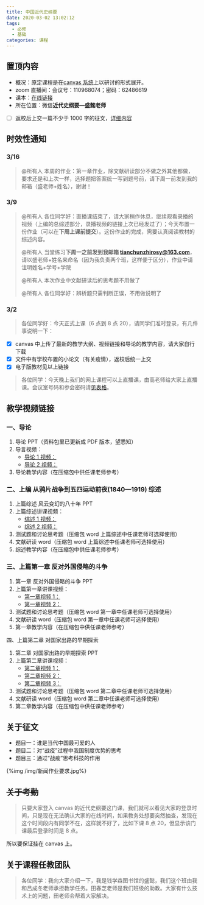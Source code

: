 ```yaml
---
title: 中国近代史纲要
date: 2020-03-02 13:02:12
tags:
  - 必修
  - 基础
categories: 课程
---
```


## 置顶内容

- 概况：原定课程是在[canvas 系统](https://oc.sjtu.edu.cn/courses/19250)上以研讨的形式展开。
- zoom 直播间：会议号：110968074；密码：62486619
- 课本：[在线链接](https://article.xuexi.cn/articles/pdf/index.html?art_id=17316725698508713684)
- 所在位置：微信**近代史纲要—盛懿老师**
- [ ] 返校后上交一篇不少于 1000 字的征文，[详细内容](#关于征文)

<!--more-->

## 时效性通知

### 3/16

> @所有人
> 本周的作业：第一章作业，除文献研读部分不做之外其他都做，要求还是和上次一样，选择题把答案统一写到题号前，请下周一前发到我的邮箱（盛老师+姓名），谢谢！

### 3/9

> @所有人
> 各位同学好：直播课结束了，请大家稍作休息，继续观看录播的视频（上编的总综述部分，录播视频的链接上次已经发过了）；今天布置一份作业（可以在**下周上课前提交**）。这份作业的完成，需要认真阅读教材的综述内容。
>
> @所有人
> 当堂练习**下周一之前发到我邮箱 tianchunzhirosy@163.com**，请以盛老师+姓名来命名（因为我负责两个班，这样便于区分），作业中请注明姓名+学号+学院
>
> @所有人
> 本次作业中文献研读后的思考题不用做了
>
> @所有人
> 各位同学好：辨析题只需判断正误，不用做说明了

### 3/2

> 各位同学好：今天正式上课（6 点到 8 点 20），请同学们准时登录，有几件事说明一下：

- [x] canvas 中上传了最新的教学大纲、视频链接和导论的教学内容，请大家自行下载
- [x] 文件中有学校布置的小论文（有关疫情），返校后统一上交
- [x] 电子版教材见以上链接

> 各位同学：今天晚上我们的网上课程可以上直播课，由高老师给大家上直播课。会议室号码和参会密码请[见表格](#置顶内容)。

## 教学视频链接

### 一、导论

1. 导论 PPT（资料包里已更新成 PDF 版本，望悉知）
2. 导言视频：
   - [导论 1 视频：](https://vshare.sjtu.edu.cn/play/7e66c8e55dea314ce4d8bef84b8696df)
   - [导论 2 视频：](https://vshare.sjtu.edu.cn/play/c39d7561aef61d2818216fc69f2508e5)
3. 导论教学内容（在压缩包中供任课老师参考）

### 二、上编 从鸦片战争到五四运动前夜(1840—1919) 综述

1. 上篇综述 风云变幻的八十年 PPT
2. 上篇综述讲课视频：
   - [综述 1 视频：](https://vshare.sjtu.edu.cn/play/f0edb88545599c8cf17f49ea86fd0764)
   - [综述 2 视频：](https://vshare.sjtu.edu.cn/play/ba12bf6d1c57f2119f74b8c19d3c32d5)
3. 测试题和讨论思考题（压缩包 word 上篇综述中任课老师可选择使用）
4. 文献研读 word（压缩包 word 上篇综述中任课老师可选择使用）
5. 综述教学内容（在压缩包中供任课老师参考）

### 三、上篇第一章 反对外国侵略的斗争

1. 第一章 反对外国侵略的斗争 PPT
2. 上篇第一章讲课视频：
   - [第一章视频 1：](https://vshare.sjtu.edu.cn/play/d0c56a87a79679ba2710902565f01fe7)
   - [第一章视频 2：](https://vshare.sjtu.edu.cn/play/17a2ad7dad669f56fd0bdab58430cd12)
3. 测试题和讨论思考题（压缩包 word 第一章中任课老师可选择使用）
4. 文献研读 word（压缩包 word 第一章中任课老师可选择使用）
5. 第一章教学内容（在压缩包中供任课老师参考）

四、上篇第二章 对国家出路的早期探索

1. 第二章 对国家出路的早期探索 PPT
2. 上篇第二章讲课视频：
   - [第二章视频 1：](https://vshare.sjtu.edu.cn/play/497f63f7594d4454ab2ea6eb3419f825)
   - [第二章视频 2：](https://vshare.sjtu.edu.cn/play/86c3cd8a07f2f4b98659c613c2b59057)
   - [第二章视频 3：](https://vshare.sjtu.edu.cn/play/ad32e376ba76bc5020f3eb55962dea9a)
3. 测试题和讨论思考题（压缩包 word 第二章中任课老师可选择使用）
4. 文献研读 word（压缩包 word 第二章中任课老师可选择使用）
5. 第二章教学内容（在压缩包中供任课老师参考）

## 关于征文

- 题目一：谁是当代中国最可爱的人
- 题目二：对“战疫”过程中我国制度优势的思考
- 题目三：通过“战疫”思考科技的作用

{%img /img/新闻作业要求.jpg%}

## ~~关于考勤~~

> 只要大家登入 canvas 的近代史纲要这门课，我们就可以看见大家的登录时间，只是现在无法确认大家的在线时间，如果教务处想要突然抽查，发现在这个时间段内有同学不在，这样就不好了，比如下课 8 点 20，但显示该门课最后登录时间是 8 点。

所以要保证挂在 canvas 上。

## 关于课程任教团队

> 各位同学：我向大家介绍一下，我是钱学森图书馆的盛懿，我们这个班由我和吕成冬老师承担教学任务。田春芝老师是我们班级的助教。大家有什么技术上的问题，田老师会帮着大家解决。

